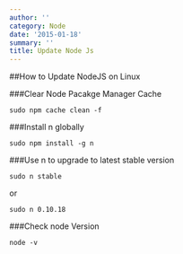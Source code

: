 ```yaml
---
author: ''
category: Node
date: '2015-01-18'
summary: ''
title: Update Node Js
---
```

##How to Update NodeJS on Linux

###Clear Node Pacakge Manager Cache

`sudo npm cache clean -f`

###Install n globally

`sudo npm install -g n`

###Use n to upgrade to latest stable version

`sudo n stable`

or

`sudo n 0.10.18`

###Check node Version

`node -v`